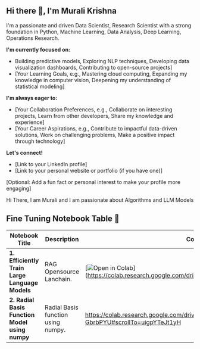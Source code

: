 ## Hi there 👋, I'm Murali Krishna

I'm a passionate and driven Data Scientist, Research Scientist with a strong foundation in Python, Machine Learning, Data Analysis, Deep Learning, Operations Research. 

**I'm currently focused on:**

* Building predictive models, Exploring NLP techniques, Developing data visualization dashboards, Contributing to open-source projects]
* [Your Learning Goals, e.g., Mastering cloud computing, Expanding my knowledge in computer vision, Deepening my understanding of statistical modeling]

**I'm always eager to:**

* [Your Collaboration Preferences, e.g., Collaborate on interesting projects, Learn from other developers, Share my knowledge and experience]
* [Your Career Aspirations, e.g., Contribute to impactful data-driven solutions, Work on challenging problems, Make a positive impact through technology]

**Let's connect!**

* [Link to your LinkedIn profile]
* [Link to your personal website or portfolio (if you have one)]

[Optional: Add a fun fact or personal interest to make your profile more engaging]

Hi There, 
I am Murali and I am passionate about Algorithms and LLM Models

## Fine Tuning Notebook Table 📑

| Notebook Title                                               | Description                                                  | Colab Badge                                                  |
| ------------------------------------------------------------ | ------------------------------------------------------------ | ------------------------------------------------------------ |
| **1. Efficiently Train Large Language Models** | RAG Opensource Lanchain. | [![Open in Colab](https://colab.research.google.com/assets/colab-badge.svg)] (https://colab.research.google.com/drive/1rhw8RVjGlsJV6FYgabVd76CSnnUVd91K) |
| **2. Radial Basis Function Model using numpy** | Radial Basis function using numpy. | https://colab.research.google.com/drive/1YAEMjYcluljb766nFktnYd8I-GbrbPYU#scrollTo=uigpYTeJt1yH       |
